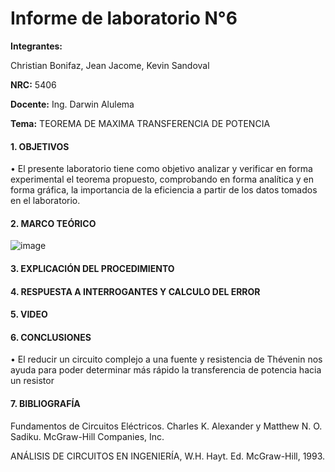 # Informe de laboratorio N°6

**Integrantes:**

Christian Bonifaz, Jean Jacome, Kevin Sandoval

**NRC:** 5406

**Docente:** Ing. Darwin Alulema

**Tema:** TEOREMA DE MAXIMA TRANSFERENCIA DE POTENCIA

#### 1. OBJETIVOS 

•	El presente laboratorio tiene como objetivo analizar y verificar en forma experimental el teorema propuesto, comprobando en forma analítica y en forma gráfica, la importancia de la eficiencia a partir de los datos tomados en el laboratorio.


#### 2. MARCO TEÓRICO 

![image](https://user-images.githubusercontent.com/85208164/127431823-13ddadca-d2d6-48c0-86cc-dcf57c6158fc.png)


#### 3. EXPLICACIÓN DEL PROCEDIMIENTO

#### 4. RESPUESTA A INTERROGANTES Y CALCULO DEL ERROR

#### 5. VIDEO

#### 6. CONCLUSIONES 

•	El reducir un circuito complejo a una fuente y resistencia de Thévenin nos ayuda para poder determinar más rápido la transferencia de potencia hacia un resistor


#### 7. BIBLIOGRAFÍA

Fundamentos de Circuitos Eléctricos. Charles K. Alexander y Matthew N. O. Sadiku. McGraw-Hill Companies, Inc.

ANÁLISIS DE CIRCUITOS EN INGENIERÍA, W.H. Hayt. Ed. McGraw-Hill, 1993.
